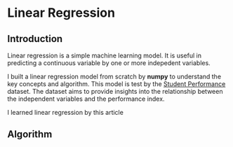 # Linear Regression

## Introduction

Linear regression is a simple machine learning model. 
It is useful in predicting a continuous variable by one or more indepedent variables.

I built a linear regression model from scratch by **numpy** to understand the key concepts and algorithm.
This model is test by the [Student Performance](https://www.kaggle.com/datasets/nikhil7280/student-performance-multiple-linear-regression/) dataset. 
The dataset aims to provide insights into the relationship between the independent variables and the performance index.

I learned linear regression by this article 

## Algorithm
